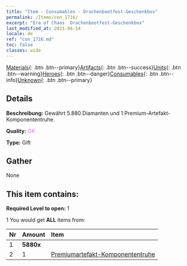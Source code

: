 ```yaml
---
title: "Item - Consumables - Drachenbootfest-​Geschenkbox"
permalink: /Items/con_1716/
excerpt: "Era of Chaos  Drachenbootfest-​Geschenkbox"
last_modified_at: 2021-04-14
locale: de
ref: "con_1716.md"
toc: false
classes: wide
---
```

 [Materials](/de/Items/){: .btn .btn--primary}[Artifacts](/de/Items/Artifacts/){: .btn .btn--success}[Units](/de/Items/Units/){: .btn .btn--warning}[Heroes](/de/Items/Heroes/){: .btn .btn--danger}[Consumables](/de/Items/Consumables/){: .btn .btn--info}[Unknown](/de/Items/Unknown/){: .btn .btn--primary}

## Details
 **Beschreibung:** Gewährt 5.880 Diamanten und 1 Premium-Artefakt-Komponententruhe.

 **Quality:** <span style="color: #DA70D6">OK</span>

 **Type:** Gift

## Gather

  None

## This item contains:

 **Required Level to open:** 1

 1 You would get **ALL** items  from:

  | Nr | Amount |     Item    |
  |:---|:-------|:------------|
  | 1 |  **5880x** | <i class="fas fa-gem"/> |  | 
  | 2 | 1 | [Premiumartefakt-​Komponententruhe](/de/Items/con_1721/) | 
